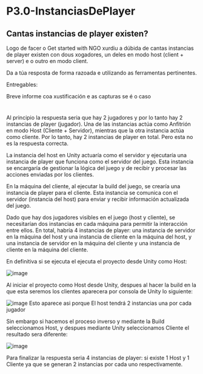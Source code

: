 # P3.0-InstanciasDePlayer

## Cantas instancias de player existen? 

Logo de facer o Get started with NGO xurdiu a dúbida de cantas instancias de player existen con dous xogadores, un deles en modo host (client + server) e o outro en modo client. 

Da a túa resposta de forma razoada e utilizando as ferramentas pertinentes.

Entregables:

Breve informe coa xustificación e as capturas se é o caso

#

Al principio la respuesta seria que hay 2 jugadores y por lo tanto hay 2 instancias de player (jugador). Una de las instancias actúa como Anfitrión en modo Host (Cliente + Servidor), mientras que la otra instancia actúa como cliente. Por lo tanto, hay 2 instancias de player en total. Pero esta no es la respuesta correcta.

La instancia del host en Unity actuaría como el servidor y ejecutaría una instancia de player que funciona como el servidor del juego. Esta instancia se encargaría de gestionar la lógica del juego y de recibir y procesar las acciones enviadas por los clientes.

En la máquina del cliente, al ejecutar la build del juego, se crearía una instancia de player para el cliente. Esta instancia se comunica con el servidor (instancia del host) para enviar y recibir información actualizada del juego.

Dado que hay dos jugadores visibles en el juego (host y cliente), se necesitarían dos instancias en cada máquina para permitir la interacción entre ellos. En total, habría 4 instancias de player: una instancia de servidor en la máquina del host y una instancia de cliente en la máquina del host, y una instancia de servidor en la máquina del cliente y una instancia de cliente en la máquina del cliente.

En definitiva si se ejecuta el ejecuta el proyecto desde Unity como Host:


![image](https://github.com/9RACHA/P3.0-InstanciasDePlayer/assets/66274956/3bfefebe-bd71-4dbb-8569-6e7458dca449)


Al iniciar el proyecto como Host desde Unity, despues al hacer la build en la que esta seremos los clientes aparecera por consola de Unity lo siguiente:

![image](https://github.com/9RACHA/P3.0-InstanciasDePlayer/assets/66274956/bd9e4704-9603-48bb-bbc2-54f6b4825a9b)
Esto aparece asi porque El host tendrá 2 instancias una por cada jugador

Sin embargo si hacemos el proceso inverso y mediante la Build seleccionamos Host, y despues mediante Unity seleccionamos Cliente el resultado sera diferente:

![image](https://github.com/9RACHA/P3.0-InstanciasDePlayer/assets/66274956/0afaf2c1-bb54-4910-aa91-06b63f09158d)

Para finalizar la respuesta seria 4 instancias de player: si existe 1 Host y 1 Cliente ya que se generan 2 instancias por cada uno respectivamente.










